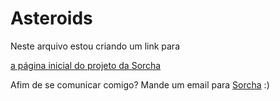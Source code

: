 # Asteroids
<!DOCTYPE html>
<html lang="en-US">
 <head>
  <meta charset="utf-8">
  <meta name="viewport" content="widht=device-widht">
 </head>
  <body>
<p>Neste arquivo estou criando um link para</p>
  <a 
    href="https://www.github.com/Silky-number8/Asteroids/blob/main/Links/Index.html"
    title="A página inicial do projeto da Sorcha"
<p>a página inicial do projeto da Sorcha</p>
  </a>
   <a 
    <img
    src="C:\Users\sorch\Downloads\This one is a wizard.png"
    alt="Um desenho de um sapo feiticeiro encima de uma casinha de cogumelo"/> </a>
   <p>Afim de se comunicar comigo? Mande um email para <a href="mailto:sorchagalera@gmail.com">Sorcha</a> :)</p>
  </body>
</html>
